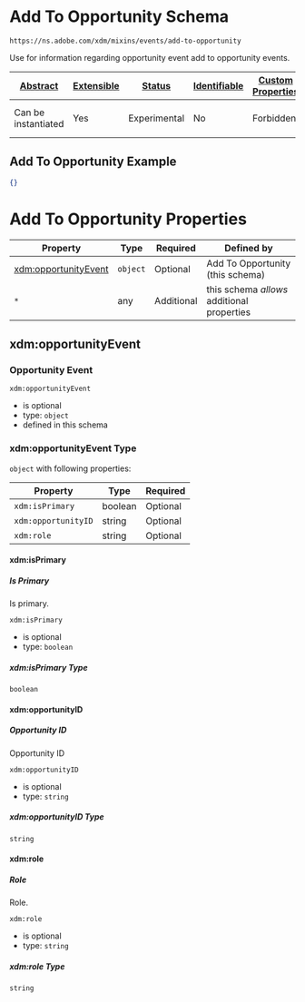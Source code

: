 
# Add To Opportunity Schema

```
https://ns.adobe.com/xdm/mixins/events/add-to-opportunity
```

Use for information regarding opportunity event add to opportunity events.

| [Abstract](../../../../abstract.md) | [Extensible](../../../../extensions.md) | [Status](../../../../status.md) | [Identifiable](../../../../id.md) | [Custom Properties](../../../../extensions.md) | [Additional Properties](../../../../extensions.md) | Defined In |
|-------------------------------------|-----------------------------------------|---------------------------------|-----------------------------------|------------------------------------------------|----------------------------------------------------|------------|
| Can be instantiated | Yes | Experimental | No | Forbidden | Permitted | [mixins/experience-event/events/add-to-opportunity.schema.json](mixins/experience-event/events/add-to-opportunity.schema.json) |

## Add To Opportunity Example
```json
{}
```

# Add To Opportunity Properties

| Property | Type | Required | Defined by |
|----------|------|----------|------------|
| [xdm:opportunityEvent](#xdmopportunityevent) | `object` | Optional | Add To Opportunity (this schema) |
| `*` | any | Additional | this schema *allows* additional properties |

## xdm:opportunityEvent
### Opportunity Event

`xdm:opportunityEvent`
* is optional
* type: `object`
* defined in this schema

### xdm:opportunityEvent Type


`object` with following properties:


| Property | Type | Required |
|----------|------|----------|
| `xdm:isPrimary`| boolean | Optional |
| `xdm:opportunityID`| string | Optional |
| `xdm:role`| string | Optional |



#### xdm:isPrimary
##### Is Primary

Is primary.

`xdm:isPrimary`
* is optional
* type: `boolean`

##### xdm:isPrimary Type


`boolean`







#### xdm:opportunityID
##### Opportunity ID

Opportunity ID

`xdm:opportunityID`
* is optional
* type: `string`

##### xdm:opportunityID Type


`string`








#### xdm:role
##### Role

Role.

`xdm:role`
* is optional
* type: `string`

##### xdm:role Type


`string`










